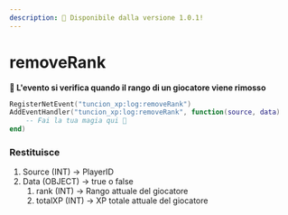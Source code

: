 ```yaml
---
description: 🔧 Disponibile dalla versione 1.0.1!
---
```


# removeRank

**📢 L'evento si verifica quando il rango di un giocatore viene rimosso**

```lua
RegisterNetEvent("tuncion_xp:log:removeRank")
AddEventHandler("tuncion_xp:log:removeRank", function(source, data)
    -- Fai la tua magia qui 💫
end)
```

### Restituisce

1. Source <span className="color-blue">(INT)</span> <span className="color-orange">-> PlayerID</span>
2. Data <span className="color-blue">(OBJECT)</span> <span className="color-orange">-> true o false</span>
   1. rank <span className="color-blue">(INT)</span> <span className="color-orange">-> Rango attuale del giocatore</span>
   2. totalXP <span className="color-blue">(INT)</span> <span className="color-orange">-> XP totale attuale del giocatore</span>